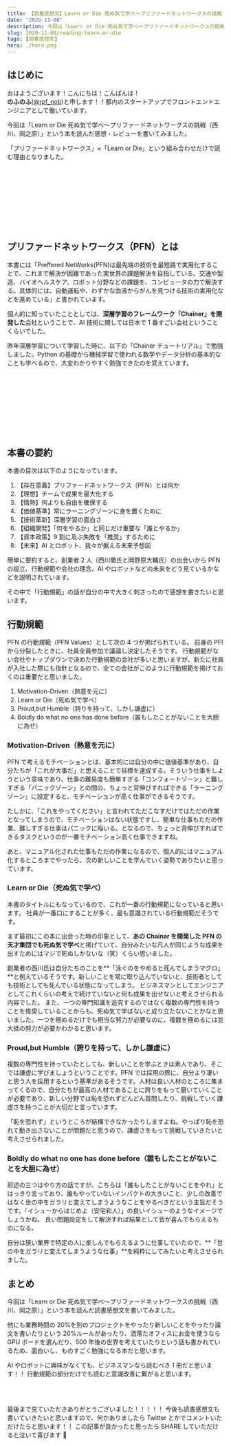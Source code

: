 ```yaml
---
title: 【読書感想文】Learn or Die 死ぬ気で学べ～プリファードネットワークスの挑戦【書評】
date: "2020-11-08"
description: 今回は「Learn or Die 死ぬ気で学べ～プリファードネットワークスの挑戦」という本を読んだので思ったことを書いていきます。
slug: 2020-11-08/reading-learn-or-die
tags: [読書感想文]
hero: ./hero.png
---
```


## はじめに

おはようございます！こんにちは！こんばんは！<br>
**のふのふ**([@rpf_nob](https://twitter.com/rpf_nob))と申します！！都内のスタートアップでフロントエンドエンジニアとして働いています。

今回は「Learn or Die 死ぬ気で学べ～プリファードネットワークスの挑戦（西川、岡之原）」という本を読んだ感想・レビューを書いてみました。

「プリファードネットワークス」×「Learn or Die」という組み合わせだけで読む理由となりました。

<div class="iframely-embed"><div class="iframely-responsive" style="height: 140px; padding-bottom: 0;"><a href="https://www.amazon.co.jp/Learn-Die-%25E6%25AD%25BB%25E3%2581%25AC%25E6%25B0%2597%25E3%2581%25A7%25E5%25AD%25A6%25E3%2581%25B9-%25E3%2583%2597%25E3%2583%25AA%25E3%2583%2595%25E3%2582%25A1%25E3%2583%25BC%25E3%2583%2589%25E3%2583%258D%25E3%2583%2583%25E3%2583%2588%25E3%2583%25AF%25E3%2583%25BC%25E3%2582%25AF%25E3%2582%25B9%25E3%2581%25AE%25E6%258C%2591%25E6%2588%25A6-%25E8%25A5%25BF%25E5%25B7%259D-%25E5%25BE%25B9-ebook/dp/B085SZLB2Q" data-iframely-url="//cdn.iframe.ly/BGDsJ5f"></a></div></div>

## プリファードネットワークス（PFN）とは

本書には「Preffered NetWorks(PFN)は最先端の技術を最短路で実用化することで、これまで解決が困難であった実世界の課題解決を目指している。交通や製造、バイオヘルスケア、ロボット分野などの課題を、コンピュータの力で解決する。具体的には、自動運転や、わずかな血液からがんを見つける技術の実用化などを進めている」と書かれています。

個人的に知っていたこととしては、**深層学習のフレームワーク「Chainer」を開発した**会社ということで、AI 技術に関しては日本で 1 番すごい会社ということくらいでした。

昨年深層学習について学習した時に、以下の「Chainer チュートリアル」で勉強しました。Python の基礎から機械学習で使われる数学やデータ分析の基本的なことも学べるので、大変わかりやすく勉強できたのを覚えています。

<div class="iframely-embed"><div class="iframely-responsive" style="height: 140px; padding-bottom: 0;"><a href="https://tutorials.chainer.org" data-iframely-url="//cdn.iframe.ly/gO7rrDS?iframe=card-small"></a></div></div>

## 本書の要約

本書の目次は以下のようになっています。

1. 【存在意義】プリファードネットワークス（PFN）とは何か
2. 【理想】チームで成果を最大化する
3. 【情熱】何よりも自由を確保する
4. 【価値基準】常にラーニングゾーンに身を置くために
5. 【技術革新】深層学習の面白さ
6. 【組織開発】「何をやるか」と同じだけ重要な「誰とやるか」
7. 【資本政策】9 割に及ぶ失敗を「推奨」するために
8. 【未来】AI とロボット、我々が据える未来予想図

簡単に要約すると、創業者 2 人（西川徹氏と岡野原大輔氏）の出会いから PFN の設立、行動規範や会社の理念、AI やロボットなどの未来をどう見ているかなどを説明されています。

その中で「行動規範」の話が自分の中で大きく刺さったので感想を書きたいと思います。

## 行動規範

PFN の行動規範（PFN Values）として次の 4 つが掲げられている。
前身の PFI から分裂したときに、社員全員参加で議論し決定したそうです。
行動規範がない会社やトップダウンで決めた行動規範の会社が多いと思いますが、新たに社員が入社した際にも指針となるので、全ての会社がこのように行動規範を掲げておくのは重要だと思いました。

1. Motivation-Driven（熱意を元に）
1. Learn or Die（死ぬ気で学べ）
1. Proud,but Humble（誇りを持って、しかし謙虚に）
1. Boldly do what no one has done before（誰もしたことがないことを大胆に為せ）

### Motivation-Driven（熱意を元に）

PFN で考えるモチベーションとは、基本的には自分の中に価値基準があり、自分たちが「これが大事だ」と思えることで目標を達成する。そういう仕事をしようという意味であり、仕事の難易度も簡単すぎる「コンフォートゾーン」と難しすぎる「パニックゾーン」との間の、ちょっと背伸びすればできる「ラーニングゾーン」に設定すると、モチベーションが高く仕事ができるそうです。

たしかに、「これをやってください」と言われてただこなすだけではただの作業となってしまうので、モチベーションはない状態ですし、簡単な仕事もただの作業、難しすぎる仕事はパニックに陥いる。となるので、ちょっと背伸びすればできるタスクというのが一番モチベーション高く仕事できますね。

あと、マニュアル化された仕事もただの作業になるので、個人的にはマニュアル化するところまでやったら、次の新しいことを学んでいく姿勢でありたいと思っています。

### Learn or Die（死ぬ気で学べ）

本書のタイトルにもなっているので、これが一番の行動規範になっていると思います。
社員が一番口にすることが多く、最も意識されている行動規範だそうです。

まず最初にこの本に出会った時の印象として、**あの Chainar を開発した PFN の天才集団でも死ぬ気で学べ**と掲げていて、自分みたいな凡人が同じような成果を出すためにはマジで死ぬしかないな（笑）くらい思いました。

創業者の西川氏は自分たちのことを**「泳ぐのをやめると死んでしまうマグロ」**と例えているそうです。新しいことを常に取り込んでいないと、技術者としても技術としても死んでいる状態になってしまう。
ビジネスマンとしてエンジニアとしてこれくらいの考えで続けていないと何も成果を出せないと考えさせられる内容でした。
また、一つの専門知識を追究するのではなく複数の専門性を持つことを推奨していることからも、死ぬ気で学ばないと成り立たないことかなと思いました。一つを極めるだけでも相当な努力が必要なのに、複数を極めるには並大抵の努力が必要かわかると思います。

### Proud,but Humble（誇りを持って、しかし謙虚に）

複数の専門性を持っていたとしても、新しいことを学ぶときは素人であり、そこでは謙虚に学びましょうということです。PFN では採用の際に、自分より凄いと思う人を採用するという基準があるそうです。人材は良い人材のところに集まってくるので、自分たちが最高の人材であることに誇りをもって磨いていくことが必要であり、新しい分野では恥を恐れずどんどん質問したり、挑戦していく謙虚さを持つことが大切だと言っています。

「恥を恐れず」というところが結構できなかったりしますよね。やっぱり恥を恐れて動き出さないことが問題だと思うので、謙虚さをもって挑戦していきたいと考えさせられました。

### Boldly do what no one has done before（誰もしたことがないことを大胆に為せ）

前述の三つはやり方の話ですが、こちらは「誰もしたことがないことをやれ」とはっきり言っており、誰もやっていないインパクトの大きいこと、少しの改善ではなく世の中をガラリと変えてしまうようなことをやるべきだという主旨だそうです。「イシューからはじめよ（安宅和人）」の良いイシューのようなイメージでしょうかね。
良い問題設定をして解決すれば結果として皆が喜んでもらえるものになる。

自分は狭い業界で特定の人に楽しんでもらえるように仕事していたので、**「世の中をガラリと変えてしまうような仕事」**を純粋にしてみたいと考えさせられました。

## まとめ

今回は「Learn or Die 死ぬ気で学べ～プリファードネットワークスの挑戦（西川、岡之原）」という本を読んだ読書感想文を書いてみました。

他にも業務時間の 20%を別のプロジェクトをやったり新しいことをやったり論文を書いたりという 20%ルールがあったり、洒落たオフィスにお金を使うなら GPU ボードを選んだり、500 年後の世界を考えていたりという話も書かれているため、面白いし、ものすごく勉強になる本だと思います。

AI やロボットに興味がなくても、ビジネスマンなら読むべき 1 冊だと思います！！
行動規範の部分だけでも読むと意識改善に繋がると思います。

<br>
<br>

最後まで見ていただきありがとうございました！！！！！
今後も読書感想文も書いていきたいと思いますので、何かありましたら Twitter とかでコメントいただけたらと思います！！
この記事が良かったと思ったら SHARE していただけると泣いて喜びます 🤣
